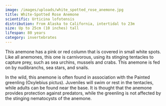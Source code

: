 ```yaml
---
image: /images/uploads/white_spotted_rose_anemone.jpg
title: White-Spotted Rose Anemone
scientific: Urticina lofotensis
distribution: From Alaska to California, intertidal to 23m
size: Up to 25cm (10 inches) tall
lifespan: 80 years
category: invertebrates
---
```


This anemone has a pink or red column that is covered in small white spots. Like all anemones, this one is carnivorous, using its stinging tentacles to capture prey, such as sea urchins, mussels and crabs. This anemone is fed on by nudibranchs, sea stars, and snails.

In the wild, this anemone is often found in association with the Painted greenling (Oxylebius pictus). Juveniles will swim or rest in the tentacles, while adults can be found near the base. It is thought that the anemone provides protection against predators, while the greenling is not affected by the stinging nematocysts of the anemone.
